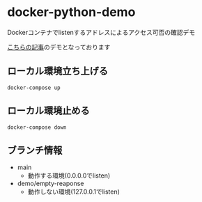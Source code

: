# docker-python-demo
Dockerコンテナでlistenするアドレスによるアクセス可否の確認デモ

[こちらの記事](https://zenn.dev/shake_sanma/articles/1c6475ba73da48)のデモとなっております

## ローカル環境立ち上げる
```shell
docker-compose up
```

## ローカル環境止める
```shell
docker-compose down
```

## ブランチ情報
- main
  - 動作する環境(0.0.0.0でlisten)
- demo/empty-reaponse
  - 動作しない環境(127.0.0.1でlisten)
